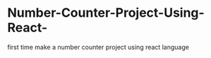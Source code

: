 # Number-Counter-Project-Using-React-
first time make a number counter project using react language
